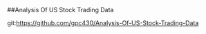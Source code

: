 ##Analysis Of US Stock Trading Data

git:https://github.com/gpc430/Analysis-Of-US-Stock-Trading-Data


